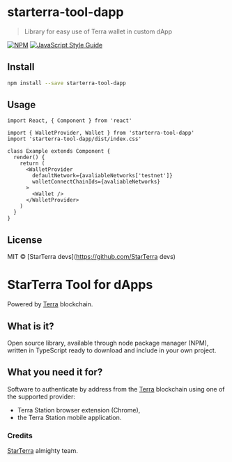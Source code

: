 # starterra-tool-dapp

> Library for easy use of Terra wallet in custom dApp

[![NPM](https://img.shields.io/npm/v/starterra-tool-dapp.svg)](https://www.npmjs.com/package/starterra-tool-dapp) [![JavaScript Style Guide](https://img.shields.io/badge/code_style-standard-brightgreen.svg)](https://standardjs.com)

## Install

```bash
npm install --save starterra-tool-dapp
```

## Usage

```tsx
import React, { Component } from 'react'

import { WalletProvider, Wallet } from 'starterra-tool-dapp'
import 'starterra-tool-dapp/dist/index.css'

class Example extends Component {
  render() {
    return (
      <WalletProvider
        defaultNetwork={avaliableNetworks['testnet']}
        walletConnectChainIds={avaliableNetworks}
      >
        <Wallet />
      </WalletProvider>
    )
  }
}
```

## License

MIT © [StarTerra devs](https://github.com/StarTerra devs)

# StarTerra Tool for dApps

Powered by [Terra](https://www.terra.money/) blockchain.

## What is it?

Open source library, available through node package manager (NPM), written in TypeScript ready to download and include in your own project.

## What you need it for?

Software to authenticate by address from the [Terra](https://www.terra.money/) blockchain using one of the supported provider:

- Terra Station browser extension (Chrome),
- the Terra Station mobile application.

### Credits

[StarTerra](https://starterra.io/) almighty team.
